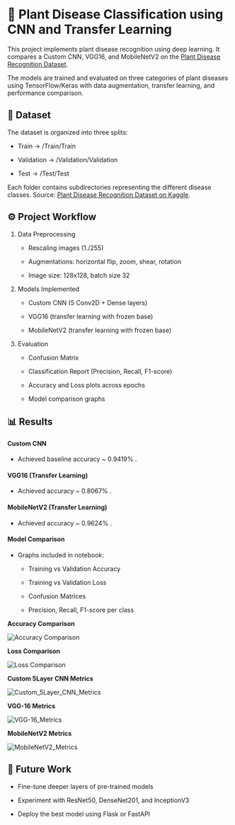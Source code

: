 # 🌱 Plant Disease Classification using CNN and Transfer Learning

This project implements plant disease recognition using deep learning. It compares a Custom CNN, VGG16, and MobileNetV2 on the [Plant Disease Recognition Dataset](https://www.kaggle.com/datasets/rashikrahmanpritom/plant-disease-recognition-dataset).

The models are trained and evaluated on three categories of plant diseases using TensorFlow/Keras with data augmentation, transfer learning, and performance comparison.

## 📂 Dataset

The dataset is organized into three splits:

  - Train → /Train/Train
  
  - Validation → /Validation/Validation
  
  - Test → /Test/Test

Each folder contains subdirectories representing the different disease classes.
Source: [Plant Disease Recognition Dataset on Kaggle](https://www.kaggle.com/datasets/rashikrahmanpritom/plant-disease-recognition-dataset).

## ⚙️ Project Workflow

1. Data Preprocessing

   - Rescaling images (1./255)
    
   - Augmentations: horizontal flip, zoom, shear, rotation
    
   - Image size: 128x128, batch size 32
    
2. Models Implemented

   - Custom CNN (5 Conv2D + Dense layers)
    
   - VGG16 (transfer learning with frozen base)
    
   - MobileNetV2 (transfer learning with frozen base)

3. Evaluation

   - Confusion Matrix

   - Classification Report (Precision, Recall, F1-score)

   - Accuracy and Loss plots across epochs

   - Model comparison graphs
  
## 📊 Results
#### Custom CNN

   - Achieved baseline accuracy ~ 0.9419% .

#### VGG16 (Transfer Learning)

   - Achieved accuracy ~ 0.8067% .

#### MobileNetV2 (Transfer Learning)

   - Achieved accuracy ~ 0.9624% .

#### Model Comparison

- Graphs included in notebook:

   - Training vs Validation Accuracy
    
   - Training vs Validation Loss
    
   - Confusion Matrices
    
   - Precision, Recall, F1-score per class

  
 **Accuracy Comparison** 
 
![Accuracy Comparison](assets/Accuracy_comparison.png)

**Loss Comparison** 

![Loss Comparison](assets/Loss_Comparison.png)

**Custom 5Layer CNN Metrics** 

![Custom_5Layer_CNN_Metrics](assets/Custom_CNN_metrics.png)

**VGG-16 Metrics** 

![VGG-16_Metrics](assets/VGG16_metrics.png)

**MobileNetV2 Metrics** 

![MobileNetV2_Metrics](assets/MobileNetV2_Metrics.png)



## 🔮 Future Work

 - Fine-tune deeper layers of pre-trained models

 - Experiment with ResNet50, DenseNet201, and InceptionV3

 - Deploy the best model using Flask or FastAPI
